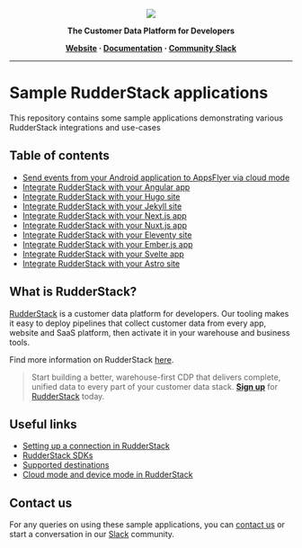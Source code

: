 <p align="center">
  <a href="https://rudderstack.com/">
    <img src="https://user-images.githubusercontent.com/59817155/121357083-1c571300-c94f-11eb-8cc7-ce6df13855c9.png">
  </a>
</p>

<p align="center"><b>The Customer Data Platform for Developers</b></p>

<p align="center">
  <b>
    <a href="https://rudderstack.com">Website</a>
    ·
    <a href="https://rudderstack.com/docs/">Documentation</a>
    ·
    <a href="https://rudderstack.com/join-rudderstack-slack-community">Community Slack</a>
  </b>
</p>

---


# Sample RudderStack applications

This repository contains some sample applications demonstrating various RudderStack integrations and use-cases

## Table of contents

- [Send events from your Android application to AppsFlyer via cloud mode](https://github.com/rudderlabs/rudder-samples/tree/master/android/appsflyer/appsflyer-cloud-mode-sample)
- [Integrate RudderStack with your Angular app](https://github.com/rudderlabs/rudder-samples/tree/master/javascript/sample-angular-app)
- [Integrate RudderStack with your Hugo site](https://github.com/rudderlabs/rudder-samples/tree/master/javascript/sample-hugo-site)
- [Integrate RudderStack with your Jekyll site](https://github.com/rudderlabs/rudder-samples/tree/master/javascript/sample-jekyll-site)
- [Integrate RudderStack with your Next.js app](https://github.com/rudderlabs/rudder-samples/tree/master/javascript/sample-next-app)
- [Integrate RudderStack with your Nuxt.js app](https://github.com/rudderlabs/rudder-samples/tree/master/javascript/sample-nuxt-app)
- [Integrate RudderStack with your Eleventy site](https://github.com/rudderlabs/rudder-samples/tree/master/javascript/sample-eleventy-site)
- [Integrate RudderStack with your Ember.js app](https://github.com/rudderlabs/rudder-samples/tree/master/javascript/sample-emberjs-app)
- [Integrate RudderStack with your Svelte app](https://github.com/rudderlabs/rudder-samples/tree/master/javascript/sample-svelte-app)
- [Integrate RudderStack with your Astro site](https://github.com/rudderlabs/rudder-samples/tree/master/javascript/sample-astro-site)

## What is RudderStack?

[RudderStack](https://rudderstack.com/) is a customer data platform for developers.  Our tooling makes it easy to deploy pipelines that collect customer data from every app, website and SaaS platform, then activate it in your warehouse and business tools.

Find more information on RudderStack [here](https://github.com/rudderlabs/rudder-server).

> Start building a better, warehouse-first CDP that delivers complete, unified data to every part of your customer data stack. [**Sign up**](https://app.rudderstack.com/signup?type=freetrial) for [RudderStack](https://app.rudderstack.com/signup?type=freetrial) today.

## Useful links

- [Setting up a connection in RudderStack](https://www.rudderstack.com/docs/connections/adding-source-and-destination-rudderstack/)
- [RudderStack SDKs](https://www.rudderstack.com/docs/stream-sources/rudderstack-sdk-integration-guides/)
- [Supported destinations](https://www.rudderstack.com/docs/destinations/)
- [Cloud mode and device mode in RudderStack](https://www.rudderstack.com/docs/connections/rudderstack-connection-modes/)

## Contact us

For any queries on using these sample applications, you can [contact us](mailto:support@rudderstack.com) or start a conversation in our [Slack](https://rudderstack.com/join-rudderstack-slack-community) community.
